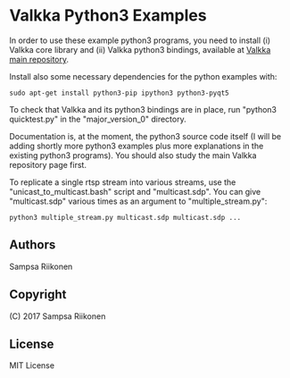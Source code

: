 # Valkka Python3 Examples
In order to use these example python3 programs, you need to install (i) Valkka core library and (ii) Valkka python3 bindings, available at [Valkka main repository](https://github.com/elsampsa/valkka-core).

Install also some necessary dependencies for the python examples with:

    sudo apt-get install python3-pip ipython3 python3-pyqt5
    
To check that Valkka and its python3 bindings are in place, run "python3 quicktest.py" in the "major_version_0" directory.

Documentation is, at the moment, the python3 source code itself (I will be adding shortly more python3 examples plus more explanations in the existing python3 programs).  You should also study the main Valkka repository page first.

To replicate a single rtsp stream into various streams, use the "unicast_to_multicast.bash" script and "multicast.sdp".  You can give "multicast.sdp" various times as an argument to "multiple_stream.py":

    python3 multiple_stream.py multicast.sdp multicast.sdp ...

## Authors
Sampsa Riikonen

## Copyright
(C) 2017 Sampsa Riikonen

## License
MIT License
